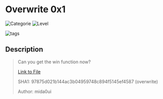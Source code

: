 # Overwrite 0x1
![Categorie](https://img.shields.io/badge/Category-Binary%20Exploitation-red?style=for-the-badge) ![Level](https://img.shields.io/badge/Difficulty-Easy-green?style=for-the-badge)

![tags](https://img.shields.io/badge/Tag-BufferOverflow%20%20ELF-blue)

## Description
> Can you get the win function now?
>
> [Link to File](./overwrite.zip)
>
> SHA1: 97875d021b144ac3b04959748c894f5145ef4587  (overwrite)
>
> Author: mida0ui
